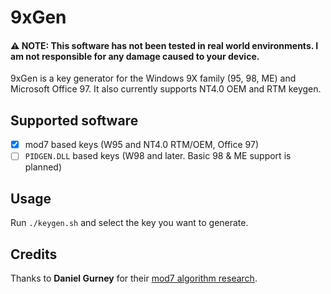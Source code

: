 # 9xGen
#### ⚠️ NOTE: This software has not been tested in real world environments. I am not responsible for any damage caused to your device.
9xGen is a key generator for the Windows 9X family (95, 98, ME) and Microsoft Office 97. It also currently supports NT4.0 OEM and RTM keygen.

## Supported software
- [x] mod7 based keys (W95 and NT4.0 RTM/OEM, Office 97)
- [ ] `PIDGEN.DLL` based keys (W98 and later. Basic 98 & ME support is planned)

## Usage
Run `./keygen.sh` and select the key you want to generate.

## Credits
Thanks to <strong>Daniel Gurney</strong> for their [mod7 algorithm research](https://gurney.dev/posts/mod7/).